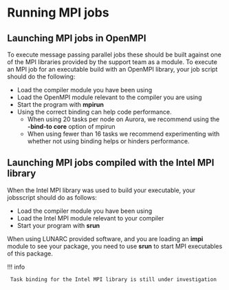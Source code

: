 # Running MPI jobs

## Launching MPI jobs in OpenMPI

To execute message passing parallel jobs these should be built against one of the MPI libraries provided by the support team as a module. To execute an MPI job for an executable build with an OpenMPI library, your job script should do the following:

 * Load the compiler module you have been using
 * Load the OpenMPI module relevant to the compiler you are using
 * Start the program with **mpirun**
 * Using the correct binding can help code performance. 
     *   When using 20 tasks per node on Aurora, we recommend using the **-bind-to core** option of mpirun 
     *   When using fewer than 16 tasks we recommend experimenting with whether not using binding helps or hinders performance.

## Launching MPI jobs compiled with the Intel MPI library

When the Intel MPI library was used to build your executable, your jobsscript should do as follows:

 * Load the compiler module you have been using
 * Load the Intel MPI module relevant to your compiler
 * Start your program with **srun**

When using LUNARC provided software, and you are loading an
**impi** module to see your package, you need to use **srun** to start MPI
executables of this package.

!!! info
     
     Task binding for the Intel MPI library is still under investigation